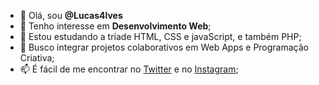 - 👋 Olá, sou <strong>@Lucas4lves</strong>
- 👀 Tenho interesse em <strong>Desenvolvimento Web</strong>;
- 🌱 Estou estudando a tríade HTML, CSS e javaScript, e também PHP; 
- 💞️ Busco integrar projetos colaborativos em Web Apps e Programação Criativa; 
- 📫 É fácil de me encontrar no <a href = "https://twitter.com/L4lves">Twitter</a> e no <a href = "https://www.instagram.com/leftschool4poetry/">Instagram</a>;


<!---
Lucas4lves/Lucas4lves is a ✨ special ✨ repository because its `README.md` (this file) appears on your GitHub profile.
You can click the Preview link to take a look at your changes.
--->
